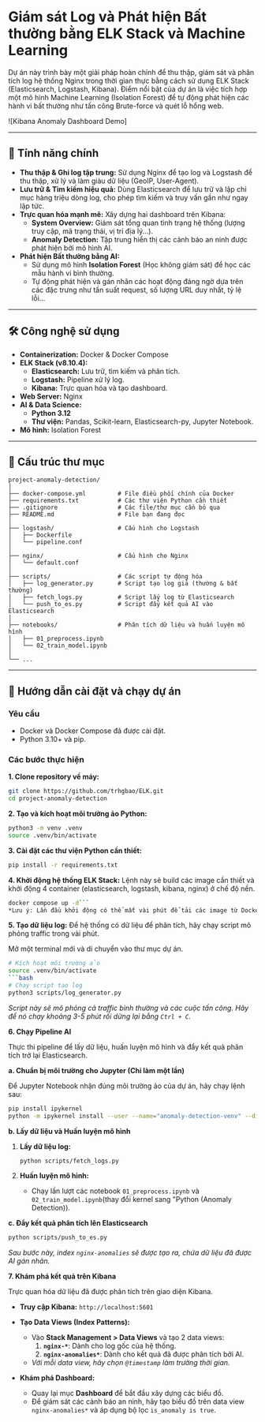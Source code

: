 # Giám sát Log và Phát hiện Bất thường bằng ELK Stack và Machine Learning

Dự án này trình bày một giải pháp hoàn chỉnh để thu thập, giám sát và phân tích log hệ thống Nginx trong thời gian thực bằng cách sử dụng ELK Stack (Elasticsearch, Logstash, Kibana). Điểm nổi bật của dự án là việc tích hợp một mô hình Machine Learning (Isolation Forest) để tự động phát hiện các hành vi bất thường như tấn công Brute-force và quét lỗ hổng web.

![Kibana Anomaly Dashboard Demo]

---

## 🚀 Tính năng chính

- **Thu thập & Ghi log tập trung:** Sử dụng Nginx để tạo log và Logstash để thu thập, xử lý và làm giàu dữ liệu (GeoIP, User-Agent).
- **Lưu trữ & Tìm kiếm hiệu quả:** Dùng Elasticsearch để lưu trữ và lập chỉ mục hàng triệu dòng log, cho phép tìm kiếm và truy vấn gần như ngay lập tức.
- **Trực quan hóa mạnh mẽ:** Xây dựng hai dashboard trên Kibana:
    - **System Overview:** Giám sát tổng quan tình trạng hệ thống (lượng truy cập, mã trạng thái, vị trí địa lý...).
    - **Anomaly Detection:** Tập trung hiển thị các cảnh báo an ninh được phát hiện bởi mô hình AI.
- **Phát hiện Bất thường bằng AI:**
    - Sử dụng mô hình **Isolation Forest** (Học không giám sát) để học các mẫu hành vi bình thường.
    - Tự động phát hiện và gán nhãn các hoạt động đáng ngờ dựa trên các đặc trưng như tần suất request, số lượng URL duy nhất, tỷ lệ lỗi...

---

## 🛠️ Công nghệ sử dụng

- **Containerization:** Docker & Docker Compose
- **ELK Stack (v8.10.4):**
    - **Elasticsearch:** Lưu trữ, tìm kiếm và phân tích.
    - **Logstash:** Pipeline xử lý log.
    - **Kibana:** Trực quan hóa và tạo dashboard.
- **Web Server:** Nginx
- **AI & Data Science:**
    - **Python 3.12**
    - **Thư viện:** Pandas, Scikit-learn, Elasticsearch-py, Jupyter Notebook.
- **Mô hình:** Isolation Forest

---

## 📂 Cấu trúc thư mục

```
project-anomaly-detection/
│
├── docker-compose.yml         # File điều phối chính của Docker
├── requirements.txt           # Các thư viện Python cần thiết
├── .gitignore                 # Các file/thư mục cần bỏ qua
├── README.md                  # File bạn đang đọc
│
├── logstash/                  # Cấu hình cho Logstash
│   ├── Dockerfile
│   └── pipeline.conf
│
├── nginx/                     # Cấu hình cho Nginx
│   └── default.conf
│
├── scripts/                   # Các script tự động hóa
│   ├── log_generator.py       # Script tạo log giả (thường & bất thường)
│   ├── fetch_logs.py          # Script lấy log từ Elasticsearch
│   └── push_to_es.py          # Script đẩy kết quả AI vào Elasticsearch
│
├── notebooks/                 # Phân tích dữ liệu và huấn luyện mô hình
│   ├── 01_preprocess.ipynb
│   └── 02_train_model.ipynb
│
└── ...
```

---

## 🏁 Hướng dẫn cài đặt và chạy dự án

### Yêu cầu
- Docker và Docker Compose đã được cài đặt.
- Python 3.10+ và pip.

### Các bước thực hiện

**1. Clone repository về máy:**
```bash
git clone https://github.com/trhgbao/ELK.git
cd project-anomaly-detection
```

**2. Tạo và kích hoạt môi trường ảo Python:**
```bash
python3 -m venv .venv
source .venv/bin/activate
```

**3. Cài đặt các thư viện Python cần thiết:**
```bash
pip install -r requirements.txt
```

**4. Khởi động hệ thống ELK Stack:**
Lệnh này sẽ build các image cần thiết và khởi động 4 container (elasticsearch, logstash, kibana, nginx) ở chế độ nền.
```bash
docker compose up -d```
*Lưu ý: Lần đầu khởi động có thể mất vài phút để tải các image từ Docker Hub. Hãy chờ đến khi tất cả các service báo "done" hoặc "healthy".*
```

**5. Tạo dữ liệu log:**
Để hệ thống có dữ liệu để phân tích, hãy chạy script mô phỏng traffic trong vài phút.

Mở một terminal mới và di chuyển vào thư mục dự án.

```bash
# Kích hoạt môi trường ảo
source .venv/bin/activate
```bash
# Chạy script tạo log
python3 scripts/log_generator.py
```
*Script này sẽ mô phỏng cả traffic bình thường và các cuộc tấn công. Hãy để nó chạy khoảng 3-5 phút rồi dừng lại bằng `Ctrl + C`.*

**6. Chạy Pipeline AI**

Thực thi pipeline để lấy dữ liệu, huấn luyện mô hình và đẩy kết quả phân tích trở lại Elasticsearch.

**a. Chuẩn bị môi trường cho Jupyter (Chỉ làm một lần)**

Để Jupyter Notebook nhận đúng môi trường ảo của dự án, hãy chạy lệnh sau:
```bash
pip install ipykernel
python -m ipykernel install --user --name="anomaly-detection-venv" --display-name="Python (Anomaly Detection)"
```

**b. Lấy dữ liệu và Huấn luyện mô hình**

1.  **Lấy dữ liệu log:**
    ```bash
    python scripts/fetch_logs.py
    ```

2.  **Huấn luyện mô hình:**
    - Chạy lần lượt các notebook `01_preprocess.ipynb` và `02_train_model.ipynb`(thay đổi kernel sang "Python (Anomaly Detection)).

**c. Đẩy kết quả phân tích lên Elasticsearch**
```bash
python scripts/push_to_es.py
```
*Sau bước này, index `nginx-anomalies` sẽ được tạo ra, chứa dữ liệu đã được AI gán nhãn.*


**7. Khám phá kết quả trên Kibana**

Trực quan hóa dữ liệu đã được phân tích trên giao diện Kibana.

- **Truy cập Kibana:** `http://localhost:5601`

- **Tạo Data Views (Index Patterns):**
    - Vào **Stack Management > Data Views** và tạo 2 data views:
        1.  **`nginx-*`**: Dành cho log gốc của hệ thống.
        2.  **`nginx-anomalies*`**: Dành cho kết quả đã được phân tích bởi AI.
    - *Với mỗi data view, hãy chọn `@timestamp` làm trường thời gian.*

- **Khám phá Dashboard:**
    - Quay lại mục **Dashboard** để bắt đầu xây dựng các biểu đồ.
    - Để giám sát các cảnh báo an ninh, hãy tạo biểu đồ trên data view `nginx-anomalies*` và áp dụng bộ lọc `is_anomaly is true`.
